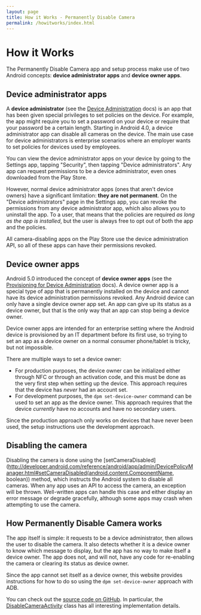```yaml
---
layout: page
title: How it Works - Permanently Disable Camera
permalink: /howitworks/index.html
---
```


# How it Works

The Permanently Disable Camera app and setup process make use of two Android
concepts: **device administrator apps** and **device owner apps**.

## Device administrator apps

A **device administrator** (see the
[Device Administration](http://developer.android.com/guide/topics/admin/device-admin.html)
docs) is an app that has been given special privileges to set policies on the
device. For example, the app might require you to set a password on your device
or require that your password be a certain length. Starting in Android 4.0, a
device administrator app can disable all cameras on the device. The main use
case for device administrators is enterprise scenarios where an employer wants
to set policies for devices used by employees.

You can view the device administrator apps on your device by going to the
Settings app, tapping "Security", then tapping "Device administrators". Any app
can request permissions to be a device administrator, even ones downloaded from
the Play Store.

However, normal device administrator apps (ones that aren't device owners) have
a significant limitation: **they are not permanent**. On the "Device
administrators" page in the Settings app, you can revoke the permissions from
any device administrator app, which also allows you to uninstall the app. To a
user, that means that the policies are required *as long as the app is
installed*, but the user is always free to opt out of both the app and the
policies.

All camera-disabling apps on the Play Store use the device administration API,
so all of these apps can have their permissions revoked.

## Device owner apps

Android 5.0 introduced the concept of **device owner apps** (see the
[Provisioning for Device Administration](https://source.android.com/devices/tech/admin/provision.html)
docs). A device owner app is a special type of app that is permanently installed
on the device and cannot have its device administration permissions revoked. Any
Android device can only have a single device owner app set. An app can give up
its status as a device owner, but that is the only way that an app can stop
being a device owner.

Device owner apps are intended for an enterprise setting where the Android
device is provisioned by an IT department before its first use, so trying to set
an app as a device owner on a normal consumer phone/tablet is tricky, but not
impossible.

There are multiple ways to set a device owner:

* For production purposes, the device owner can be initialized either through
  NFC or through an activation code, and this must be done as the very first
  step when setting up the device. This approach requires that the device has
  *never* had an account set.
* For development purposes, the `dpm set-device-owner` command can be used to
  set an app as the device owner. This approach requires that the device
  *currently* have no accounts and have no secondary users.

Since the production approach only works on devices that have never been used,
the setup instructions use the development approach.

## Disabling the camera

Disabling the camera is done using the
[setCameraDisabled](http://developer.android.com/reference/android/app/admin/DevicePolicyManager.html#setCameraDisabled(android.content.ComponentName, boolean))
method, which instructs the Android system to disable all cameras. When any app
uses an API to access the camera, an exception will be thrown. Well-written apps
can handle this case and either display an error message or degrade gracefully,
although some apps may crash when attempting to use the camera.

## How Permanently Disable Camera works

The app itself is simple: it requests to be a device administrator, then allows
the user to disable the camera. It also detects whether it is a device owner to
know which message to display, but the app has no way to make itself a device
owner. The app does not, and will not, have any code for re-enabling the camera
or clearing its status as device owner.

Since the app cannot set itself as a device owner, this website provides
instructions for how to do so using the `dpm set-device-owner` approach with
ADB.

You can check out the
[source code on GitHub](https://github.com/disablecamera/disablecamera).
In particular, the
[DisableCameraActivity](https://github.com/disablecamera/disablecamera/blob/master/app/src/main/java/com/disablecamera/DisableCameraActivity.java)
class has all interesting implementation details.